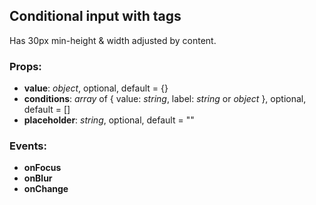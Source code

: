 ## **Conditional input with tags**

Has 30px min-height & width adjusted by content.

### Props:

- **value**: _object_, optional, default = {}
- **conditions**: _array_ of { value: _string_, label: _string_ or _object_ }, optional, default = []
- **placeholder**: _string_, optional, default = ""

### Events:

- **onFocus**
- **onBlur**
- **onChange**
